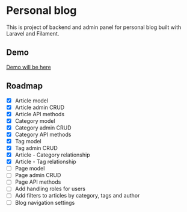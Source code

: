 # Personal blog

This is project of backend and admin panel for personal blog built with Laravel and Filament.

## Demo
[Demo will be here](https://google.com)

## Roadmap
- [x] Article model
- [x] Article admin CRUD
- [x] Article API methods
- [x] Category model
- [x] Category admin CRUD
- [x] Category API methods
- [x] Tag model
- [x] Tag admin CRUD
- [x] Article - Category relationship
- [x] Article - Tag relationship
- [ ] Page model
- [ ] Page admin CRUD
- [ ] Page API methods
- [ ] Add handling roles for users
- [ ] Add filters to articles by category, tags and author
- [ ] Blog navigation settings
